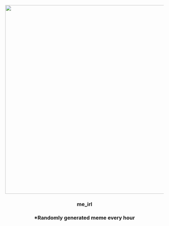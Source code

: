 <p align="center">
        <img src="https://i.redd.it/darrliqrlur91.jpg" width="600" height="600">
        </p>
        <h3 align="center">me_irl</h3>
        <h3 align="center">*Randomly generated meme every hour</h3>
    